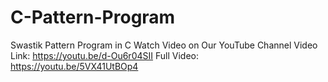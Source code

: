 # C-Pattern-Program
Swastik Pattern Program in C
Watch Video on Our YouTube Channel
Video Link: https://youtu.be/d-Ou6r04SII
Full Video: https://youtu.be/5VX41UtBOp4
